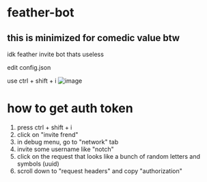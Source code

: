 # feather-bot
## this is minimized for comedic value btw

idk feather invite bot thats useless

edit config.json


use ctrl + shift + i
![image](https://user-images.githubusercontent.com/63415260/169675072-6b8cc3e8-f319-447f-9a62-a9fb12688a78.png)

# how to get auth token
1. press ctrl + shift + i
2. click on "invite frend"
3. in debug menu, go to "network" tab
4. invite some username like "notch"
5. click on the request that looks like a bunch of random letters and symbols (uuid)
6. scroll down to "request headers" and copy "authorization"

